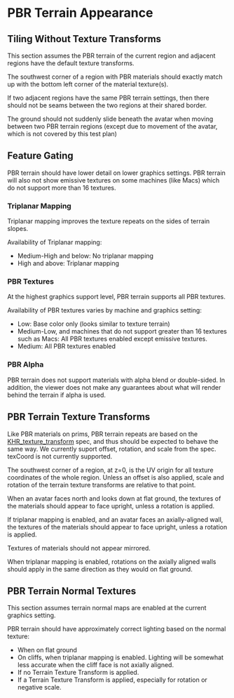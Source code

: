 # PBR Terrain Appearance

## Tiling Without Texture Transforms

This section assumes the PBR terrain of the current region and adjacent regions have the default texture transforms.

The southwest corner of a region with PBR materials should exactly match up with the bottom left corner of the material texture(s).

If two adjacent regions have the same PBR terrain settings, then there should not be seams between the two regions at their shared border.

The ground should not suddenly slide beneath the avatar when moving between two PBR terrain regions (except due to movement of the avatar, which is not covered by this test plan)

## Feature Gating

PBR terrain should have lower detail on lower graphics settings. PBR terrain will also not show emissive textures on some machines (like Macs) which do not support more than 16 textures.

### Triplanar Mapping

Triplanar mapping improves the texture repeats on the sides of terrain slopes.

Availability of Triplanar mapping:

- Medium-High and below: No triplanar mapping
- High and above: Triplanar mapping

### PBR Textures

At the highest graphics support level, PBR terrain supports all PBR textures.

Availability of PBR textures varies by machine and graphics setting:

- Low: Base color only (looks similar to texture terrain)
- Medium-Low, and machines that do not support greater than 16 textures such as Macs: All PBR textures enabled except emissive textures.
- Medium: All PBR textures enabled

### PBR Alpha

PBR terrain does not support materials with alpha blend or double-sided. In addition, the viewer does not make any guarantees about what will render behind the terrain if alpha is used.

## PBR Terrain Texture Transforms

Like PBR materials on prims, PBR terrain repeats are based on the [KHR\_texture\_transform](https://github.com/KhronosGroup/glTF/tree/main/extensions/2.0/Khronos/KHR_texture_transform) spec, and thus should be expected to behave the same way. We currently suport offset, rotation, and scale from the spec. texCoord is not currently supported.

The southwest corner of a region, at z=0, is the UV origin for all texture coordinates of the whole region. Unless an offset is also applied, scale and rotation of the terrain texture transforms are relative to that point.

When an avatar faces north and looks down at flat ground, the textures of the materials should appear to face upright, unless a rotation is applied.

If triplanar mapping is enabled, and an avatar faces an axially-aligned wall, the textures of the materials should appear to face upright, unless a rotation is applied.

Textures of materials should not appear mirrored.

When triplanar mapping is enabled, rotations on the axially aligned walls should apply in the same direction as they would on flat ground.

## PBR Terrain Normal Textures

This section assumes terrain normal maps are enabled at the current graphics setting.

PBR terrain should have approximately correct lighting based on the normal texture:

- When on flat ground
- On cliffs, when triplanar mapping is enabled. Lighting will be somewhat less accurate when the cliff face is not axially aligned.
- If no Terrain Texture Transform is applied.
- If a Terrain Texture Transform is applied, especially for rotation or negative scale.
